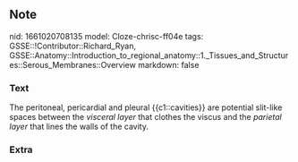 ## Note
nid: 1661020708135
model: Cloze-chrisc-ff04e
tags: GSSE::!Contributor::Richard_Ryan, GSSE::Anatomy::Introduction_to_regional_anatomy::1._Tissues_and_Structures::Serous_Membranes::Overview
markdown: false

### Text
<div class='toggle'>
  The peritoneal, pericardial and pleural {{c1::cavities}} are
  potential slit-like spaces between the <em>visceral layer</em>
  that clothes the viscus and the <em>parietal layer</em> that
  lines the walls of the cavity.
</div>

### Extra

